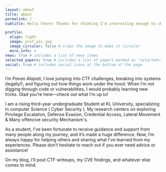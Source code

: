 ```yaml
---
layout: about
title: about
permalink: /
subtitle: Hello there! Thanks for thinking I'm interesting enough to check up on. If you've come this far, I encourage you to say hello before you leave :)

profile:
  align: right
  image: prof_pic.jpg
  image_circular: false # crops the image to make it circular
  more_info: >
news: true # includes a list of news items
selected_papers: true # includes a list of papers marked as "selected={true}"
social: true # includes social icons at the bottom of the page
---
```


 I’m *Pavan Alapati*, I love jumping into CTF challenges, breaking into systems (legally!), and figuring out how things work under the hood. When I’m not digging through code or vulnerabilities, I would probably learning new tricks. Glad you’re here—check out what I’m up to!
 
 I am a rising third-year undergraduate Student at KL University, specializing in computer Science ( Cyber Security ). My research centers on exploring Privilege Escalation, Defense Evasion, Credential Access, Lateral Movement & Many offencive security Mechanism's.

As a student, I've been fortunate to receive guidance and support from many people along my journey, and it’s made a huge difference. Now, I’m always happy for helping others and sharing what I’ve learned from my experiences. Please don’t hesitate to reach out if you ever need advice or assistance!

On my blog, I'll post CTF writeups, my CVE findings, and whatever else comes to mind.
